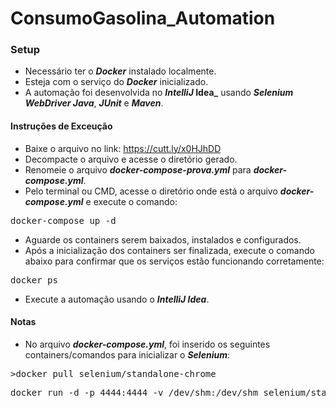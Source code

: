 # ConsumoGasolina_Automation

### Setup

- Necessário ter o **_Docker_** instalado localmente.
- Esteja com o serviço do **_Docker_** inicializado.
- A automação foi desenvolvida no **_IntelliJ_ Idea_** usando **_Selenium WebDriver Java_**, **_JUnit_** e **_Maven_**.

#### Instruções de Exceução

- Baixe o arquivo no link: https://cutt.ly/x0HJhDD
- Decompacte o arquivo e acesse o diretório gerado.
- Renomeie o arquivo **_docker-compose-prova.yml_** para **_docker-compose.yml_**.
- Pelo terminal ou CMD, acesse o diretório onde está o arquivo **_docker-compose.yml_** e execute o comando:
<pre>docker-compose up -d</pre>
- Aguarde os containers serem baixados, instalados e configurados.
- Após a inicialização dos containers ser finalizada, execute o comando abaixo para confirmar que os serviços estão funcionando corretamente:
<pre>docker ps</pre>
- Execute a automação usando o **_IntelliJ Idea_**.

#### Notas

- No arquivo **_docker-compose.yml_**, foi inserido os seguintes containers/comandos para inicializar o **_Selenium_**:
<pre>>docker pull selenium/standalone-chrome</pre>
<pre>docker run -d -p 4444:4444 -v /dev/shm:/dev/shm selenium/standalone-chrome</pre>
